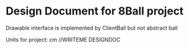 # Design Document for 8Ball project

Drawable interface is implemented by ClientBall but not abstract ball

Units for project: cm
//WRITEME DESIGNDOC
